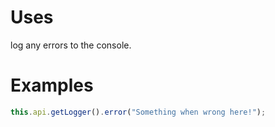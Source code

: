 # Uses

log any errors to the console.

# Examples

```typescript
this.api.getLogger().error("Something when wrong here!");
```

